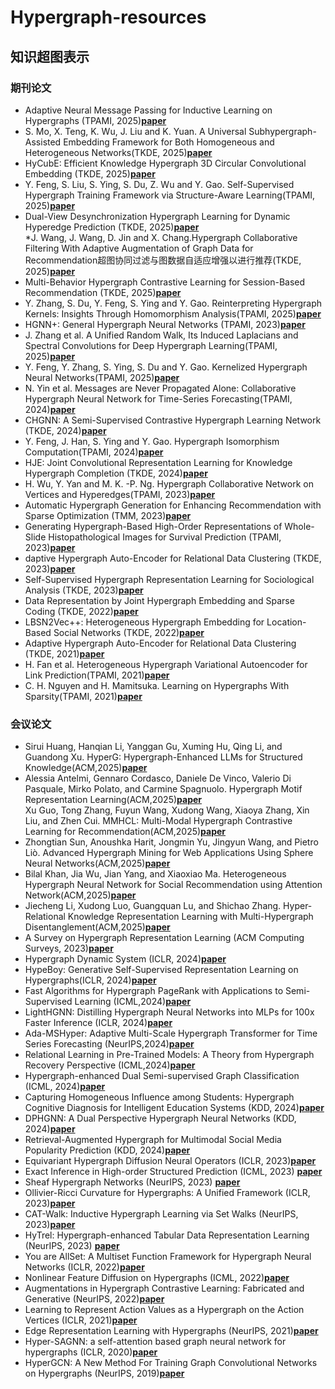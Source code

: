 # Hypergraph-resources
## 知识超图表示<br>
### 期刊论文<br>
* Adaptive Neural Message Passing for Inductive Learning on Hypergraphs (TPAMI, 2025)[**paper**](https://ieeexplore.ieee.org/document/10612216)<br>
* S. Mo, X. Teng, K. Wu, J. Liu and K. Yuan. A Universal Subhypergraph-Assisted Embedding Framework for Both Homogeneous and Heterogeneous Networks(TKDE, 2025)[**paper**](https://ieeexplore.ieee.org/document/11045888)<br>
* HyCubE: Efficient Knowledge Hypergraph 3D Circular Convolutional Embedding (TKDE, 2025)[**paper**](https://ieeexplore.ieee.org/document/10845179)<br>
* Y. Feng, S. Liu, S. Ying, S. Du, Z. Wu and Y. Gao. Self-Supervised Hypergraph Training Framework via Structure-Aware Learning(TPAMI, 2025)[**paper**](https://ieeexplore.ieee.org/document/11106277)<br>
* Dual-View Desynchronization Hypergraph Learning for Dynamic Hyperedge Prediction (TKDE, 2025)[**paper**](https://ieeexplore.ieee.org/document/10771713)<br>
*J. Wang, J. Wang, D. Jin and X. Chang.Hypergraph Collaborative Filtering With Adaptive Augmentation of Graph Data for Recommendation超图协同过滤与图数据自适应增强以进行推荐(TKDE, 2025)[**paper**](https://ieeexplore.ieee.org/document/10877773)<br>
* Multi-Behavior Hypergraph Contrastive Learning for Session-Based Recommendation (TKDE, 2025)[**paper**](https://ieeexplore.ieee.org/document/10816604)<br>
* Y. Zhang, S. Du, Y. Feng, S. Ying and Y. Gao. Reinterpreting Hypergraph Kernels: Insights Through Homomorphism Analysis(TPAMI, 2025)[**paper**](https://ieeexplore.ieee.org/document/11159289)<br>
* HGNN+: General Hypergraph Neural Networks (TPAMI, 2023)[**paper**](https://ieeexplore.ieee.org/document/9795251)<br>
* J. Zhang et al. A Unified Random Walk, Its Induced Laplacians and Spectral Convolutions for Deep Hypergraph Learning(TPAMI, 2025)[**paper**](https://ieeexplore.ieee.org/document/11103747)<br>
* Y. Feng, Y. Zhang, S. Ying, S. Du and Y. Gao. Kernelized Hypergraph Neural Networks(TPAMI, 2025)[**paper**](https://ieeexplore.ieee.org/document/11063418)<br>
* N. Yin et al. Messages are Never Propagated Alone: Collaborative Hypergraph Neural Network for Time-Series Forecasting(TPAMI, 2024)[**paper**](https://ieeexplore.ieee.org/document/10314020)<br>
* CHGNN: A Semi-Supervised Contrastive Hypergraph Learning Network (TKDE, 2024)[**paper**](https://ieeexplore.ieee.org/document/10478209)<br>
* Y. Feng, J. Han, S. Ying and Y. Gao. Hypergraph Isomorphism Computation(TPAMI, 2024)[**paper**](https://ieeexplore.ieee.org/document/10398457)<br>
* HJE: Joint Convolutional Representation Learning for Knowledge Hypergraph Completion (TKDE, 2024)[**paper**](https://ieeexplore.ieee.org/document/10436025)<br>
* H. Wu, Y. Yan and M. K. -P. Ng. Hypergraph Collaborative Network on Vertices and Hyperedges(TPAMI, 2023)[**paper**](https://ieeexplore.ieee.org/document/9782536)<br>
* Automatic Hypergraph Generation for Enhancing Recommendation with Sparse Optimization (TMM, 2023)[**paper**](https://ieeexplore.ieee.org/document/10336546)<br>
* Generating Hypergraph-Based High-Order Representations of Whole-Slide Histopathological Images for Survival Prediction (TPAMI, 2023)[**paper**](https://ieeexplore.ieee.org/document/9903546)<br>
* daptive Hypergraph Auto-Encoder for Relational Data Clustering (TKDE, 2023)[**paper**](https://ieeexplore.ieee.org/document/9525190)<br>
* Self-Supervised Hypergraph Representation Learning for Sociological Analysis (TKDE, 2023)[**paper**](https://ieeexplore.ieee.org/document/10040228)<br>
* Data Representation by Joint Hypergraph Embedding and Sparse Coding (TKDE, 2022)[**paper**](https://ieeexplore.ieee.org/document/9141415)<br>
* LBSN2Vec++: Heterogeneous Hypergraph Embedding for Location-Based Social Networks (TKDE, 2022)[**paper**](https://ieeexplore.ieee.org/document/9099985)<br>
* Adaptive Hypergraph Auto-Encoder for Relational Data Clustering (TKDE, 2021)[**paper**](https://ieeexplore.ieee.org/document/9525190)<br>
* H. Fan et al. Heterogeneous Hypergraph Variational Autoencoder for Link Prediction(TPAMI, 2021)[**paper**](https://ieeexplore.ieee.org/document/9354594)<br>
* C. H. Nguyen and H. Mamitsuka. Learning on Hypergraphs With Sparsity(TPAMI, 2021)[**paper**](https://ieeexplore.ieee.org/document/9001176)<br>
### 会议论文<br>
* Sirui Huang, Hanqian Li, Yanggan Gu, Xuming Hu, Qing Li, and Guandong Xu. HyperG: Hypergraph-Enhanced LLMs for Structured Knowledge(ACM,2025)[**paper**](https://dl.acm.org/doi/10.1145/3726302.3730002)<br>
* Alessia Antelmi, Gennaro Cordasco, Daniele De Vinco, Valerio Di Pasquale, Mirko Polato, and Carmine Spagnuolo. Hypergraph Motif Representation Learning(ACM,2025)[**paper**](https://dl.acm.org/doi/10.1145/3690624.3709274)<br>
Xu Guo, Tong Zhang, Fuyun Wang, Xudong Wang, Xiaoya Zhang, Xin Liu, and Zhen Cui. MMHCL: Multi-Modal Hypergraph Contrastive Learning for Recommendation(ACM,2025)[**paper**](https://dl.acm.org/doi/10.1145/3762665)<br>
* Zhongtian Sun, Anoushka Harit, Jongmin Yu, Jingyun Wang, and Pietro Liò. Advanced Hypergraph Mining for Web Applications Using Sphere Neural Networks(ACM,2025)[**paper**](https://dl.acm.org/doi/10.1145/3701716.3715577)<br>
* Bilal Khan, Jia Wu, Jian Yang, and Xiaoxiao Ma. Heterogeneous Hypergraph Neural Network for Social Recommendation using Attention Network(ACM,2025)[**paper**](https://dl.acm.org/doi/10.1145/3613964)<br>
* Jiecheng Li, Xudong Luo, Guangquan Lu, and Shichao Zhang. Hyper-Relational Knowledge Representation Learning with Multi-Hypergraph Disentanglement(ACM,2025)[**paper**](https://dl.acm.org/doi/10.1145/3696410.3714907)<br>
* A Survey on Hypergraph Representation Learning (ACM Computing Surveys, 2023)[**paper**](https://dl.acm.org/doi/full/10.1145/3605776)<br>
* Hypergraph Dynamic System (ICLR, 2024)[**paper**](https://openreview.net/forum?id=NLbRvr840Q)<br>
* HypeBoy: Generative Self-Supervised Representation Learning on Hypergraphs(ICLR, 2024)[**paper**](https://openreview.net/forum?id=DZUzOKE6og)<br>
* Fast Algorithms for Hypergraph PageRank with Applications to Semi-Supervised Learning (ICML,2024)[**paper**](https://proceedings.mlr.press/v235/ameranis24a.html)<br>
* LightHGNN: Distilling Hypergraph Neural Networks into MLPs for 100x Faster Inference (ICLR, 2024)[**paper**](https://openreview.net/forum?id=lHasEfGsXL)<br>
* Ada-MSHyper: Adaptive Multi-Scale Hypergraph Transformer for Time Series Forecasting (NeurIPS,2024)[**paper**](https://openreview.net/forum?id=RNbrIQ0se8)<br>
* Relational Learning in Pre-Trained Models: A Theory from Hypergraph Recovery Perspective (ICML,2024)[**paper**](https://proceedings.mlr.press/v235/chen24l.html)<br>
* Hypergraph-enhanced Dual Semi-supervised Graph Classification (ICML, 2024)[**paper**](https://proceedings.mlr.press/v235/ju24a.html)<br>
* Capturing Homogeneous Influence among Students: Hypergraph Cognitive Diagnosis for Intelligent Education Systems (KDD, 2024)[**paper**](https://dl.acm.org/doi/10.1145/3637528.3672002)<br>
* DPHGNN: A Dual Perspective Hypergraph Neural Networks (KDD, 2024)[**paper**](https://dl.acm.org/doi/10.1145/3637528.3672047)<br>
* Retrieval-Augmented Hypergraph for Multimodal Social Media Popularity Prediction (KDD, 2024)[**paper**](https://dl.acm.org/doi/10.1145/3637528.3672041)<br>
* Equivariant Hypergraph Diffusion Neural Operators (ICLR, 2023)[**paper**](https://openreview.net/forum?id=RiTjKoscnNd)<br>
* Exact Inference in High-order Structured Prediction (ICML, 2023) [**paper**](https://openreview.net/forum?id=a032h8Jb9I)<br>
* Sheaf Hypergraph Networks (NeurIPS, 2023) [**paper**](https://openreview.net/forum?id=NvcVXzJvhX)<br>
* Ollivier-Ricci Curvature for Hypergraphs: A Unified Framework (ICLR, 2023)[**paper**](https://openreview.net/forum?id=sPCKNl5qDps)<br>
* CAT-Walk: Inductive Hypergraph Learning via Set Walks (NeurIPS, 2023)[**paper**](https://openreview.net/forum?id=QG4nJBNEar)<br>
* HyTrel: Hypergraph-enhanced Tabular Data Representation Learning (NeurIPS, 2023) [**paper**](https://openreview.net/forum?id=7vqlzODS28)<br>
* You are AllSet: A Multiset Function Framework for Hypergraph Neural Networks (ICLR, 2022)[**paper**](https://openreview.net/forum?id=hpBTIv2uy_E)<br>
* Nonlinear Feature Diffusion on Hypergraphs (ICML, 2022)[**paper**](https://proceedings.mlr.press/v162/prokopchik22a.html)<br>
* Augmentations in Hypergraph Contrastive Learning: Fabricated and Generative (NeurIPS, 2022)[**paper**](https://openreview.net/forum?id=igMc_C9pgYG)<br>
* Learning to Represent Action Values as a Hypergraph on the Action Vertices (ICLR, 2021)[**paper**](https://openreview.net/forum?id=Xv_s64FiXTv)<br>
* Edge Representation Learning with Hypergraphs (NeurIPS, 2021)[**paper**](https://proceedings.neurips.cc/paper/2021/hash/3def184ad8f4755ff269862ea77393dd-Abstract.html)<br>
* Hyper-SAGNN: a self-attention based graph neural network for hypergraphs (ICLR, 2020)[**paper**](https://openreview.net/forum?id=ryeHuJBtPH)<br>
* HyperGCN: A New Method For Training Graph Convolutional Networks on Hypergraphs (NeurIPS, 2019)[**paper**](https://papers.nips.cc/paper/2019/hash/1efa39bcaec6f3900149160693694536-Abstract.html)<br>



